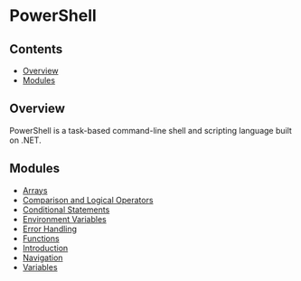 # PowerShell
<!--TOC_START-->
## Contents
- [Overview](#overview)
- [Modules](#modules)

<!--TOC_END-->
## Overview
PowerShell is a task-based command-line shell and scripting language built on .NET.
<!--MODULES_START-->
## Modules
- [Arrays](./modules/arrays)
- [Comparison and Logical Operators](./modules/comparison-logical-operators)
- [Conditional Statements](./modules/conditional-statements)
- [Environment Variables](./modules/environment-variables)
- [Error Handling](./modules/error-handling)
- [Functions](./modules/functions)
- [Introduction](./modules/introduction)
- [Navigation](./modules/navigation)
- [Variables](./modules/variables)
<!--MODULES_END-->

